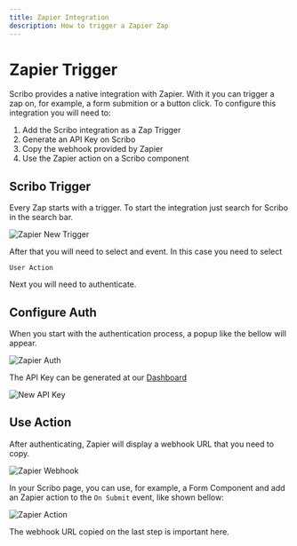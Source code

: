 ```yaml
---
title: Zapier Integration
description: How to trigger a Zapier Zap
---
```

# Zapier Trigger

Scribo provides a native integration with Zapier. With it you can trigger a zap on, for example, a form submition or a button click.
To configure this integration you will need to:
1. Add the Scribo integration as a Zap Trigger
2. Generate an API Key on Scribo
3. Copy the webhook provided by Zapier
4. Use the Zapier action on a Scribo component

## Scribo Trigger

Every Zap starts with a trigger. To start the integration just search for Scribo in the search bar.

![Zapier New Trigger](assets/zapier-new-trigger.png)

After that you will need to select and event. In this case you need to select

`User Action`

Next you will need to authenticate.

## Configure Auth

When you start with the authentication process, a popup like the bellow will appear.

![Zapier Auth](assets/zapier-auth.png)

The API Key can be generated at our [Dashboard](http://app.scribo.dev/api-keys)

![New API Key](assets/api-key.png)

## Use Action

After authenticating, Zapier will display a webhook URL that you need to copy.

![Zapier Webhook](assets/zapier-webhook.png)

In your Scribo page, you can use, for example, a Form Component and add an Zapier action to the `On Submit` event, like shown bellow:

![Zapier Action](assets/zapier-action.png)

The webhook URL copied on the last step is important here.